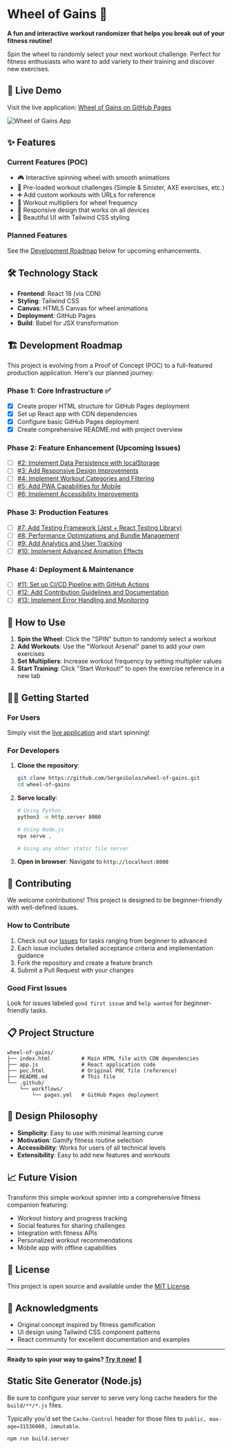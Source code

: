 # Wheel of Gains 🎯

**A fun and interactive workout randomizer that helps you break out of your fitness routine!**

Spin the wheel to randomly select your next workout challenge. Perfect for fitness enthusiasts who want to add variety to their training and discover new exercises.

## 🚀 Live Demo

Visit the live application: [Wheel of Gains on GitHub Pages](https://SergeiGolos.github.io/wheel-of-gains)

![Wheel of Gains App](https://github.com/user-attachments/assets/0a6ce836-3cc5-47e6-9fb5-463bd3890f67)

## ✨ Features

### Current Features (POC)
- 🎮 Interactive spinning wheel with smooth animations
- 💪 Pre-loaded workout challenges (Simple & Sinister, AXE exercises, etc.)
- ➕ Add custom workouts with URLs for reference
- 🔢 Workout multipliers for wheel frequency
- 📱 Responsive design that works on all devices
- 🎨 Beautiful UI with Tailwind CSS styling

### Planned Features
See the [Development Roadmap](#-development-roadmap) below for upcoming enhancements.

## 🛠️ Technology Stack

- **Frontend**: React 18 (via CDN)
- **Styling**: Tailwind CSS
- **Canvas**: HTML5 Canvas for wheel animations
- **Deployment**: GitHub Pages
- **Build**: Babel for JSX transformation

## 🏗️ Development Roadmap

This project is evolving from a Proof of Concept (POC) to a full-featured production application. Here's our planned journey:

### Phase 1: Core Infrastructure ✅
- [x] Create proper HTML structure for GitHub Pages deployment
- [x] Set up React app with CDN dependencies  
- [x] Configure basic GitHub Pages deployment
- [x] Create comprehensive README.md with project overview

### Phase 2: Feature Enhancement (Upcoming Issues)
- [ ] [#2: Implement Data Persistence with localStorage](../../issues/2) 
- [ ] [#3: Add Responsive Design Improvements](../../issues/3)
- [ ] [#4: Implement Workout Categories and Filtering](../../issues/4)
- [ ] [#5: Add PWA Capabilities for Mobile](../../issues/5)
- [ ] [#6: Implement Accessibility Improvements](../../issues/6)

### Phase 3: Production Features
- [ ] [#7: Add Testing Framework (Jest + React Testing Library)](../../issues/7)
- [ ] [#8: Performance Optimizations and Bundle Management](../../issues/8)
- [ ] [#9: Add Analytics and User Tracking](../../issues/9)
- [ ] [#10: Implement Advanced Animation Effects](../../issues/10)

### Phase 4: Deployment & Maintenance  
- [ ] [#11: Set up CI/CD Pipeline with GitHub Actions](../../issues/11)
- [ ] [#12: Add Contribution Guidelines and Documentation](../../issues/12)
- [ ] [#13: Implement Error Handling and Monitoring](../../issues/13)

## 🎯 How to Use

1. **Spin the Wheel**: Click the "SPIN" button to randomly select a workout
2. **Add Workouts**: Use the "Workout Arsenal" panel to add your own exercises
3. **Set Multipliers**: Increase workout frequency by setting multiplier values
4. **Start Training**: Click "Start Workout!" to open the exercise reference in a new tab

## 🏃‍♂️ Getting Started

### For Users
Simply visit the [live application](https://SergeiGolos.github.io/wheel-of-gains) and start spinning!

### For Developers

1. **Clone the repository**:
   ```bash
   git clone https://github.com/SergeiGolos/wheel-of-gains.git
   cd wheel-of-gains
   ```

2. **Serve locally**:
   ```bash
   # Using Python
   python3 -m http.server 8000
   
   # Using Node.js
   npx serve .
   
   # Using any other static file server
   ```

3. **Open in browser**:
   Navigate to `http://localhost:8000`

## 🤝 Contributing

We welcome contributions! This project is designed to be beginner-friendly with well-defined issues.

### How to Contribute
1. Check out our [Issues](../../issues) for tasks ranging from beginner to advanced
2. Each issue includes detailed acceptance criteria and implementation guidance
3. Fork the repository and create a feature branch
4. Submit a Pull Request with your changes

### Good First Issues
Look for issues labeled `good first issue` and `help wanted` for beginner-friendly tasks.

## 📋 Project Structure

```
wheel-of-gains/
├── index.html          # Main HTML file with CDN dependencies
├── app.js              # React application code
├── poc.html            # Original POC file (reference)
├── README.md           # This file
└── .github/
    └── workflows/
        └── pages.yml   # GitHub Pages deployment
```

## 🎨 Design Philosophy

- **Simplicity**: Easy to use with minimal learning curve
- **Motivation**: Gamify fitness routine selection
- **Accessibility**: Works for users of all technical levels
- **Extensibility**: Easy to add new features and workouts

## 📈 Future Vision

Transform this simple workout spinner into a comprehensive fitness companion featuring:
- Workout history and progress tracking
- Social features for sharing challenges
- Integration with fitness APIs
- Personalized workout recommendations
- Mobile app with offline capabilities

## 📄 License

This project is open source and available under the [MIT License](LICENSE).

## 🙏 Acknowledgments

- Original concept inspired by fitness gamification
- UI design using Tailwind CSS component patterns
- React community for excellent documentation and examples

---

**Ready to spin your way to gains? [Try it now!](https://SergeiGolos.github.io/wheel-of-gains)** 🚀

## Static Site Generator (Node.js)

Be sure to configure your server to serve very long cache headers for the `build/**/*.js` files.

Typically you'd set the `Cache-Control` header for those files to `public, max-age=31536000, immutable`.

```shell
npm run build.server
```
